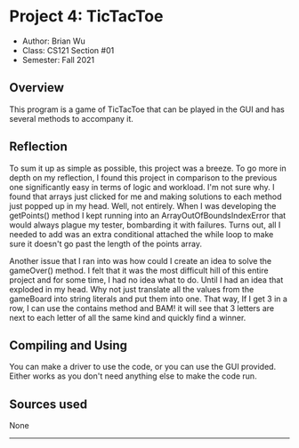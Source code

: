# Project 4: TicTacToe

* Author: Brian Wu
* Class: CS121 Section #01
* Semester: Fall 2021

## Overview

This program is a game of TicTacToe that can be played in the GUI and has several methods to accompany it.

## Reflection

To sum it up as simple as possible, this project was a breeze. To go more in depth on my reflection, I found this project in comparison to the previous one significantly easy in terms of logic and workload. I'm not sure why. I found that arrays just clicked for me and making solutions to each method just popped up in my head. Well, not entirely. When I was developing the getPoints() method I kept running into an ArrayOutOfBoundsIndexError that would always plague my tester, bombarding it with failures. Turns out, all I needed to add was an extra conditional attached the while loop to make sure it doesn't go past the length of the points array.

Another issue that I ran into was how could I create an idea to solve the gameOver() method. I felt that it was the most difficult hill of this entire project and for some time, I had no idea what to do. Until I had an idea that exploded in my head. Why not just translate all the values from the gameBoard into string literals and put them into one. That way, If I get 3 in a row, I can 
use the contains method and BAM! it will see that 3 letters are next to each letter of all the same kind and quickly find a winner.

## Compiling and Using

You can make a driver to use the code, or you can use the GUI provided. Either works as you don't need anything else to make the code run.

## Sources used

None

----------


